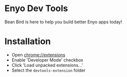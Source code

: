 Enyo Dev Tools
===

Bean Bird is here to help you build better Enyo apps today!

Installation
===

 * Open [chrome://extensions](chrome://extensions)
 * Enable 'Developer Mode' checkbox
 * Click 'Load unpacked extensions...'
 * Select the `devtools-extension` folder

